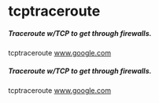 # tcptraceroute

##### Traceroute w/TCP to get through firewalls.

   tcptraceroute  www.google.com

##### Traceroute w/TCP to get through firewalls.

   tcptraceroute  www.google.com
